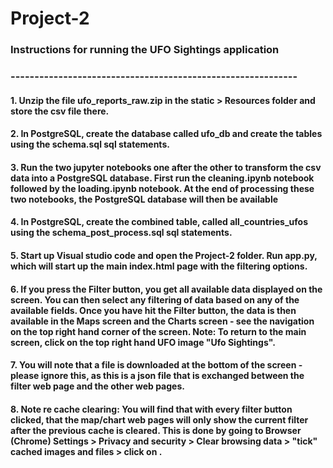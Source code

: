# Project-2

### Instructions for running the UFO Sightings application
### ------------------------------------------------------------
####  1.  Unzip the file ufo_reports_raw.zip in the static > Resources folder and store the csv file there.
####  2.  In PostgreSQL, create the database called ufo_db and create the tables using the schema.sql sql statements.
####  3. Run the two jupyter notebooks one after the other to transform the csv data into a PostgreSQL database.  First run the cleaning.ipynb notebook followed by the loading.ipynb notebook. At the end of processing these two notebooks, the PostgreSQL database will then be available 
####  4. In PostgreSQL, create the combined table, called all_countries_ufos using the schema_post_process.sql sql statements.
####  5. Start up Visual studio code and open the Project-2 folder. Run app.py, which will start up the main index.html page with the filtering options.
####  6. If you press the Filter button, you get all available data displayed on the screen. You can then select any filtering of data based on any of the available fields.  Once you have hit the Filter button, the data is then available in the Maps screen and the Charts screen - see the navigation on the top right hand corner of the screen.  Note:  To return to the main screen, click on the top right hand UFO image "Ufo Sightings".
####  7. You will note that a file is downloaded at the bottom of the screen - please ignore this, as this is a json file that is exchanged between the filter web page and the other web pages.
####  
####  8.  Note re cache clearing:  You will find that with every filter button clicked, that the map/chart web pages will only show the current filter after the previous cache is cleared.  This is done by going to Browser (Chrome) Settings > Privacy and security > Clear browsing data > "tick" cached images and files > click on <clear data>.
